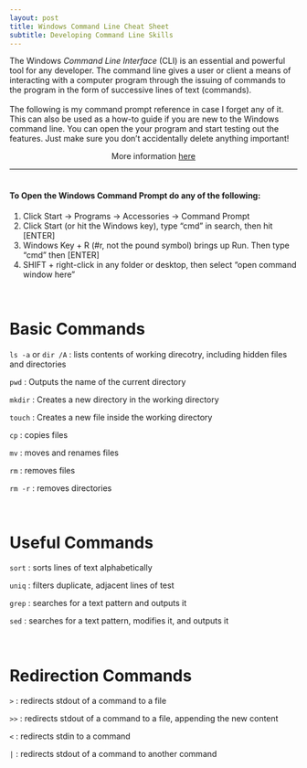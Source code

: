 ```yaml
---
layout: post
title: Windows Command Line Cheat Sheet
subtitle: Developing Command Line Skills
---
```


<div style="border-bottom:1px solid black">
The Windows <i>Command Line Interface</i> (CLI) is an essential and powerful tool for any developer. The command
line gives a user or client a means of interacting with a computer program through the issuing of 
commands to the program in the form of successive lines of text (commands).<br>

<br>
The following is my command prompt reference in case I forget any of it. This can also be used as a how-to guide if you are new to the Windows command line. You can open the your program and start testing out the features. Just make sure you don’t accidentally delete anything important!

<p style="text-align:center"> More information <a href="https://www.codecademy.com/articles/command-line-commands">here</a></p>
</div>

<br>

#### To Open the Windows Command Prompt do any of the following:
1. Click Start -> Programs -> Accessories -> Command Prompt
2. Click Start (or hit the Windows key), type “cmd” in search, then hit [ENTER]
3. Windows Key + R (#r, not the pound symbol) brings up Run. Then type “cmd” then [ENTER]
4. SHIFT + right-click in any folder or desktop, then select “open command window here”
<br>

# Basic Commands
`ls -a` or `dir /A` : lists contents of working direcotry, including hidden files and directories

`pwd` : Outputs the name of the current directory

`mkdir` : Creates a new directory in the working directory

`touch` : Creates a new file inside the working directory

`cp` : copies files

`mv` : moves and renames files

`rm` : removes files

`rm -r` : removes directories

<br>

# Useful Commands
`sort` : sorts lines of text alphabetically

`uniq` : filters duplicate, adjacent lines of test

`grep` : searches for a text pattern and outputs it

`sed` : searches for a text pattern, modifies it, and outputs it

<br>

# Redirection Commands
`>` : redirects stdout of a command to a file

`>>` : redirects stdout of a command to a file, appending the new content

`<` : redirects stdin to a command

`|` : redirects stdout of a command to another command

<br>
